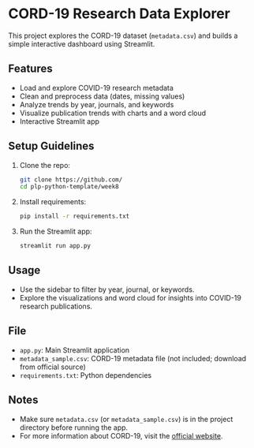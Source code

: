# CORD-19 Research Data Explorer

This project explores the CORD-19 dataset (`metadata.csv`) and builds a simple interactive dashboard using Streamlit.

## Features
- Load and explore COVID-19 research metadata
- Clean and preprocess data (dates, missing values)
- Analyze trends by year, journals, and keywords
- Visualize publication trends with charts and a word cloud
- Interactive Streamlit app

## Setup Guidelines 

1. Clone the repo:
   ```bash
   git clone https://github.com/
   cd plp-python-template/week8
   ```
2. Install requirements:
   ```bash
   pip install -r requirements.txt
   ```
3. Run the Streamlit app:
   ```bash
   streamlit run app.py
   ```

## Usage

- Use the sidebar to filter by year, journal, or keywords.
- Explore the visualizations and word cloud for insights into COVID-19 research publications.

## File

- `app.py`: Main Streamlit application
- `metadata_sample.csv`: CORD-19 metadata file (not included; download from official source)
- `requirements.txt`: Python dependencies

## Notes

- Make sure `metadata.csv` (or `metadata_sample.csv`) is in the project directory before running the app.
- For more information about CORD-19, visit the [official website](https://www.kaggle.com/allen-institute-for-ai/CORD-19-research-challenge).
